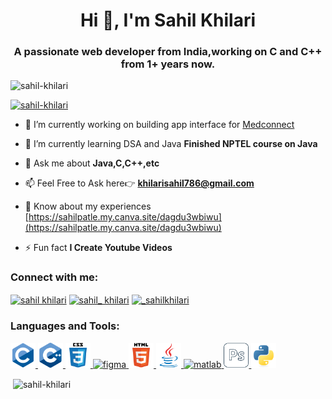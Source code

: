 <h1 align="center">Hi 👋, I'm Sahil Khilari</h1>
<h3 align="center">A passionate web developer from India,working on C and C++ from 1+ years now.</h3>

<p align="left"> <img src="https://komarev.com/ghpvc/?username=sahil-khilari&label=Profile%20views&color=0e75b6&style=flat" alt="sahil-khilari" /> </p>

<p align="left"> <a href="https://github.com/ryo-ma/github-profile-trophy"><img src="https://github-profile-trophy.vercel.app/?username=sahil-khilari" alt="sahil-khilari" /></a> </p>

- 🔭 I’m currently working on building app interface for [Medconnect](https://www.figma.com/proto/HrNSRDIETYazLA2VWzTeUo/Medconect?type=design&node-id=18-1539&t=PMVJXfLw5o2UrVJG-1&scaling=scale-down&page-id=1%3A12&starting-point-node-id=18%3A1539&show-proto-sidebar=1&mode=design)

- 🌱 I’m currently learning DSA and Java **Finished NPTEL course on Java**

- 💬 Ask me about **Java,C,C++,etc**

- 📫 Feel Free to Ask here👉 **khilarisahil786@gmail.com**

- 📄 Know about my experiences [https://sahilpatle.my.canva.site/dagdu3wbiwu](https://sahilpatle.my.canva.site/dagdu3wbiwu)

- ⚡ Fun fact **I Create Youtube Videos**

<h3 align="left">Connect with me:</h3>
<p align="left">
<a href="https://twitter.com/sahil khilari" target="blank"><img align="center" src="https://raw.githubusercontent.com/rahuldkjain/github-profile-readme-generator/master/src/images/icons/Social/twitter.svg" alt="sahil khilari" height="30" width="40" /></a>
<a href="https://linkedin.com/in/sahil_ khilari" target="blank"><img align="center" src="https://raw.githubusercontent.com/rahuldkjain/github-profile-readme-generator/master/src/images/icons/Social/linked-in-alt.svg" alt="sahil_ khilari" height="30" width="40" /></a>
<a href="https://instagram.com/_sahilkhilari" target="blank"><img align="center" src="https://raw.githubusercontent.com/rahuldkjain/github-profile-readme-generator/master/src/images/icons/Social/instagram.svg" alt="_sahilkhilari" height="30" width="40" /></a>
</p>

<h3 align="left">Languages and Tools:</h3>
<p align="left"> <a href="https://www.cprogramming.com/" target="_blank" rel="noreferrer"> <img src="https://raw.githubusercontent.com/devicons/devicon/master/icons/c/c-original.svg" alt="c" width="40" height="40"/> </a> <a href="https://www.w3schools.com/cpp/" target="_blank" rel="noreferrer"> <img src="https://raw.githubusercontent.com/devicons/devicon/master/icons/cplusplus/cplusplus-original.svg" alt="cplusplus" width="40" height="40"/> </a> <a href="https://www.w3schools.com/css/" target="_blank" rel="noreferrer"> <img src="https://raw.githubusercontent.com/devicons/devicon/master/icons/css3/css3-original-wordmark.svg" alt="css3" width="40" height="40"/> </a> <a href="https://www.figma.com/" target="_blank" rel="noreferrer"> <img src="https://www.vectorlogo.zone/logos/figma/figma-icon.svg" alt="figma" width="40" height="40"/> </a> <a href="https://www.w3.org/html/" target="_blank" rel="noreferrer"> <img src="https://raw.githubusercontent.com/devicons/devicon/master/icons/html5/html5-original-wordmark.svg" alt="html5" width="40" height="40"/> </a> <a href="https://www.java.com" target="_blank" rel="noreferrer"> <img src="https://raw.githubusercontent.com/devicons/devicon/master/icons/java/java-original.svg" alt="java" width="40" height="40"/> </a> <a href="https://www.mathworks.com/" target="_blank" rel="noreferrer"> <img src="https://upload.wikimedia.org/wikipedia/commons/2/21/Matlab_Logo.png" alt="matlab" width="40" height="40"/> </a> <a href="https://www.photoshop.com/en" target="_blank" rel="noreferrer"> <img src="https://raw.githubusercontent.com/devicons/devicon/master/icons/photoshop/photoshop-line.svg" alt="photoshop" width="40" height="40"/> </a> <a href="https://www.python.org" target="_blank" rel="noreferrer"> <img src="https://raw.githubusercontent.com/devicons/devicon/master/icons/python/python-original.svg" alt="python" width="40" height="40"/> </a> </p>

<p>&nbsp;<img align="center" src="https://github-readme-stats.vercel.app/api?username=sahil-khilari&show_icons=true&locale=en" alt="sahil-khilari" /></p>
